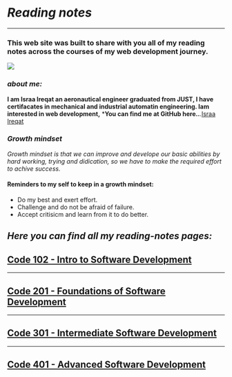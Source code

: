 # ***Reading notes***
----
### **This web site was built to share with you all of my reading notes across the courses of my web development journey.**

![](https://intaj.net/wp-content/uploads/2020/08/ASAC-Bilingual-1024x220.png)

### ***about me:***
**I am Israa Ireqat an aeronautical engineer graduated from JUST, I have certifacates in mechanical and industrial automatin engineering. Iam interested in web development,**
***You can find me at GitHub here..**.[Israa Ireqat](https://github.com/Israa-Ireqat)
### ***Growth mindset***
*Growth mindset is that we can improve and develope our basic abilities by hard working, trying and didication, so we have to make the required effort to achive success.*

#### **Reminders to my self to keep in a growth mindset:**
- Do my best and exert effort.
- Challenge and do not be afraid of failure.
- Accept critisicm and learn from it to do better.

## ***Here you can find all my reading-notes pages:***
## [Code 102 - Intro to Software Development](corse102readings.md)

----
## [Code 201 - Foundations of Software Development](course201readings.md)

---
## [Code 301 - Intermediate Software Development](course301readings.md)
---

## [Code 401 - Advanced Software Development](course401readings.md)
